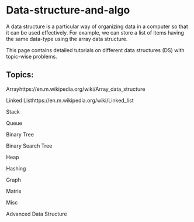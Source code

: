# Data-structure-and-algo
A data structure is a particular way of organizing data in a computer so that it can be used effectively.
For example, we can store a list of items having the same data-type using the array data structure. 

This page contains detailed tutorials on different data structures (DS) with topic-wise problems.

## Topics:

Arrayhttps://en.m.wikipedia.org/wiki/Array_data_structure

Linked Listhttps://en.m.wikipedia.org/wiki/Linked_list

Stack

Queue

Binary Tree

Binary Search Tree

Heap

Hashing

Graph

Matrix

Misc

Advanced Data Structure

